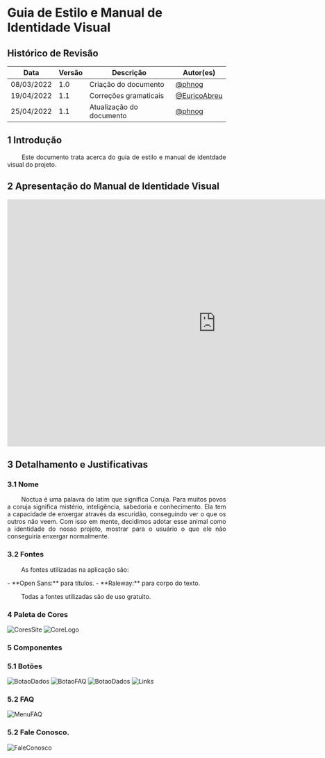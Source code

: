 # Guia de Estilo e Manual de Identidade Visual

## Histórico de Revisão

|Data|Versão|Descrição| Autor(es)
|--|--|--|--|
|08/03/2022|1.0|Criação do documento | [@phnog](https://github.com/phnog) |
|19/04/2022|1.1|Correções gramaticais | [@EuricoAbreu](https://github.com/EuricoAbreu) |
|25/04/2022|1.1|Atualização do documento | [@phnog](https://github.com/phnog) |

## 1 Introdução
<p align = "justify"> &emsp;&emsp; Este documento trata acerca do guia de estilo e manual de identdade visual do projeto.</p>

## 2 Apresentação do Manual de Identidade Visual

<iframe src="https://docs.google.com/presentation/d/1mCbdPufc2cyMhx0Ziwo2OUb7OMmjego78ggJQuxxKJA/embed?start=false&loop=false&delayms=3000&slide=id.p" frameborder="0" width="960" height="569" allowfullscreen="true" mozallowfullscreen="true" webkitallowfullscreen="true"></iframe>

## 3 Detalhamento e Justificativas
### 3.1 Nome
<p align = "justify"> &emsp;&emsp; Noctua é uma palavra do latim que significa Coruja. Para muitos povos a coruja significa mistério, inteligência, sabedoria e conhecimento. Ela tem a capacidade de enxergar através da escuridão, conseguindo ver o que os outros não veem. Com isso em mente, decidimos adotar esse animal como a identidade do nosso projeto, mostrar para o usuário o que ele não conseguiria enxergar normalmente.</p>

### 3.2 Fontes
<p align = "justify"> &emsp;&emsp; As fontes utilizadas na aplicação são: </p>
- **Open Sans:** para títulos.
- **Raleway:**  para corpo do texto.

<p align = "justify"> &emsp;&emsp; Todas a fontes utilizadas são de uso gratuito. </p>

### 4 Paleta de Cores

![CoresSite](https://cdn.discordapp.com/attachments/744698026462937211/950165055767457792/unknown.png)
![CoreLogo](https://cdn.discordapp.com/attachments/744698026462937211/950165089686806528/unknown.png)


### 5 Componentes 
### 5.1 Botões 

![BotaoDados](https://media.discordapp.net/attachments/429470314716725258/968294693093916722/unknown.png)
![BotaoFAQ](https://media.discordapp.net/attachments/429470314716725258/968294410251026462/unknown.png)
![BotaoDados](https://media.discordapp.net/attachments/429470314716725258/968294363882991626/unknown.png)
![Links](https://cdn.discordapp.com/attachments/429470314716725258/968308549526630441/unknown.png)

### 5.2 FAQ

![MenuFAQ](https://media.discordapp.net/attachments/429470314716725258/968308373529460736/unknown.png)

### 5.2 Fale Conosco.

![FaleConosco](https://media.discordapp.net/attachments/429470314716725258/968294596956291102/unknown.png)
